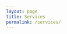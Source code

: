 ```yaml
---
layout: page
title: Services
permalink: /services/
---
```

<style>
html #masthead span {
	color: white;
	transition: transform 0.5s ease; /* Smooth transform transitions */
}

html #masthead span:hover {
	color: white;
	transform: scale(1.05); /* Makes the element 10% larger */
}

.navicon-button{
	background-color: black;
}
.navicon {
	background: white;
}
.navicon::before{
	background: white;
}
.navicon::after{
	background: white;
}

html #masthead {
  white-space: nowrap;
  border-bottom: 2px solid black;
  background-color: black;
}

</style>